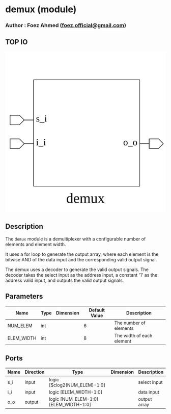 # demux (module)

### Author : Foez Ahmed (foez.official@gmail.com)

## TOP IO
<img src="./demux_top.svg">

## Description

The `demux` module is a demultiplexer with a configurable number of elements and element width.

It uses a for loop to generate the output array, where each element is the bitwise AND of the data
input and the corresponding valid output signal.

The demux uses a decoder to generate the valid output signals. The decoder takes the select input as
the address input, a constant '1' as the address valid input, and outputs the valid output signals.

## Parameters
|Name|Type|Dimension|Default Value|Description|
|-|-|-|-|-|
|NUM_ELEM|int||6|The number of elements|
|ELEM_WIDTH|int||8|The width of each element|

## Ports
|Name|Direction|Type|Dimension|Description|
|-|-|-|-|-|
|s_i|input|logic [$clog2(NUM_ELEM)-1:0]|| select input|
|i_i|input|logic [ELEM_WIDTH-1:0]|| data input|
|o_o|output|logic [NUM_ELEM-1:0][ELEM_WIDTH-1:0]|| output array|
